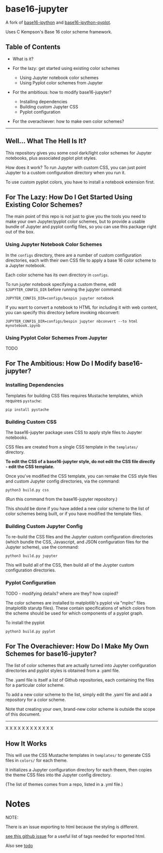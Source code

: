 # base16-jupyter

A fork of [base16-ipython](#) and [base16-ipython-pyplot](#).

Uses C Kempson's Base 16 color scheme framework.



## Table of Contents

* What is it?

* For the lazy: get started using existing color schemes
    * Using Jupyter notebook color schemes
    * Using Pyplot color schemes from Jupyter

* For the ambitious: how to modify base16-jupyter?
    * Installing dependencies
    * Building custom Jupyter CSS
    * Pyplot configuration

* For the overachiever: how to make own color schemes?



--------------------------------------------------------



## Well... What The Hell Is It?

This repository gives you some cool dark/light color schemes 
for Jupyter notebooks, plus associated pyplot plot styles.

How does it work? To run Jupyter with custom CSS, you can just
point Jupyter to a custom configuration directory when you run it.

To use custom pyplot colors, you have to install
a notebook extension first.



## For The Lazy: How Do I Get Started Using Existing Color Schemes?

The main point of this repo is not just to give you the tools you need
to make your own Jupyter/pyplot color schemes, but to provide 
a usable bundle of Jupyter and pyplot config files, so you can
use this package right out of the box.

### Using Jupyter Notebook Color Schemes

In the `configs` directory, there are a number of 
custom configuration directories, each with their own
CSS file to apply a base 16 color scheme to a Jupyter
notebook. 

Each color scheme has its own directory in `configs`.

To run juyter notebook specifying a custom theme,
edit `$JUPYTER_CONFIG_DIR` before running the 
jupyter command:

```
JUPYTER_CONFIG_DIR=configs/bespin jupyter notebook
```

If you want to convert a notebook to HTML 
for including it with web content, you can
specify this directory before invoking 
nbconvert:

```
JUPYTER_CONFIG_DIR=configs/bespin jupyter nbconvert --to html mynotebook.ipynb
```

### Using Pyplot Color Schemes From Jupyter

TODO



## For The Ambitious: How Do I Modify base16-jupyter? 

### Installing Dependencies

Templates for building CSS files requires Mustache templates,
which requires `pystache`:

```
pip install pystache
```

### Building Custom CSS

The base16-jupyter package uses CSS to apply style files to Jupyter notebooks.

CSS files are created from a single CSS template in the `templates/` directory.

**To edit the CSS of a base16-jupyter style,
do not edit the CSS file directly - edit the CSS template.**

Once you've modified the CSS template, you can remake
the CSS style files and custom Jupyter config directories,
via the command:

```
python3 build.py css
```

(Run this command from the base16-jupyter repository.)

This should be done if you have added a new color scheme to
the list of color schemes being built, or if you have 
modified the template files. 

### Building Custom Jupyter Config

To re-build the CSS files and the Jupyter custom configuration directories
(which bundle the CSS, Javascript, and JSON configuration files for the 
Jupyter scheme), use the command:

```
python3 build.py jupyter
```

This will build all of the CSS, then build all of the 
Juypter custom configuration directories.

### Pyplot Configuration

TODO - modifying details? where are they? how copied?

The color schemes are installed to matplotlib's pyplot via "mplrc" files 
(matplotlib starutp files). These contain specifications of 
which colors from the scheme should be used for which components
of a pyplot graph.

To install the pyplot

```
python3 build.py pyplot
```




## For The Overachiever: How Do I Make My Own Schemes for base16-jupyter? 

The list of color schemes that are actually turned into 
Jupyter configuration directories and pyplot styles 
is obtained from a .yaml file.

The .yaml file is itself a list of Github repositories,
each containing the files for a particular color scheme.

To add a new color scheme to the list, simply edit the
.yaml file and add a repository for a color scheme.

Note that creating your own, brand-new color scheme is
outside the scope of this document. 



--------------------------------------------------------



X X X X X X X X X X X X



## How It Works

This will use the CSS Mustache templates in `templates/` 
to generate CSS files in `colors/` for each theme.

It initializes a Jupyter configuration directory for each theem,
then copies the theme CSS files into the Jupyter config directory.

(The list of themes comes from a repo, listed in a .yml file.)




# Notes

NOTE:

There is an issue exporting to html because the styling is different.

[see this github issue](https://github.com/jupyter/nbconvert/issues/447#issuecomment-270766965)
for a useful list of tags needed for exported html.

Also see [todo](/TODO.md)
